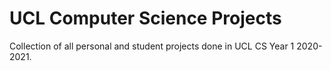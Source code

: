 # UCL Computer Science Projects

Collection of all personal and student projects done in UCL CS Year 1 2020-2021.
